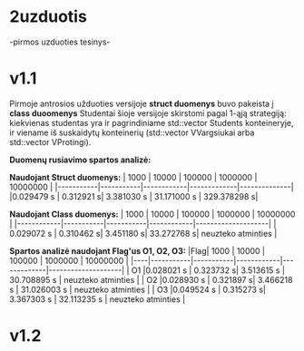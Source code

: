 # 2uzduotis
-pirmos uzduoties tesinys-
# v1.1

Pirmoje antrosios užduoties versijoje **struct duomenys** buvo pakeista į **class duoomenys**
Studentai šioje versijoje skirstomi pagal 1-ąją strategiją: kiekvienas studentas yra ir pagrindiniame std::vector<Student> Students konteineryje, ir viename iš suskaidytų konteinerių (std::vector<duomenys> VVargsiukai arba std::vector<duomenys> VProtingi).
  
**Duomenų rusiavimo spartos analizė:**
 
  **Naudojant Struct duomenys:**
 | 1000      |     10000 |  100000    | 1000000     |  10000000    |
 |-----------|-----------|------------|-------------|--------------|
 |0.029479 s | 0.312921 s| 3.381030 s | 31.171000 s |  329.378298 s|
 
**Naudojant Class duomenys:**
| 1000       |  10000    |  100000   | 1000000    |      10000000      |
|------------|-----------|-----------|------------|--------------------|
| 0.029072 s | 0.310462 s| 3.451180 s| 33.272768 s| neuzteko atminties |
  
**Spartos analizė naudojant Flag'us O1, O2, O3:**
|Flag|      1000 |     10000 |     100000 |    1000000  |      10000000      | 
|----|-----------|-----------|------------|-------------|--------------------|
| O1 |0.028021 s | 0.323732 s| 3.513615 s | 30.708895 s | neuzteko atminties |
| O2 |0.028930 s | 0.321897 s| 3.466218 s | 31.026003 s | neuzteko atminties |
| O3 |0.049524 s | 0.315273 s| 3.367303 s | 32.113235 s | neuzteko atminties |


# v1.2
